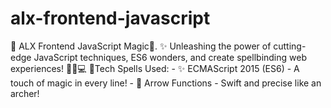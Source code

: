 # alx-frontend-javascript
  🌟 ALX Frontend JavaScript Magic🚀.  ✨ Unleashing the power of cutting-edge JavaScript techniques, ES6 wonders, and create spellbinding web experiences! 🧙‍♂️💻  🔗Tech Spells Used: - ✨ ECMAScript 2015 (ES6) - A touch of magic in every line! - 🏹 Arrow Functions - Swift and precise like an archer! 
